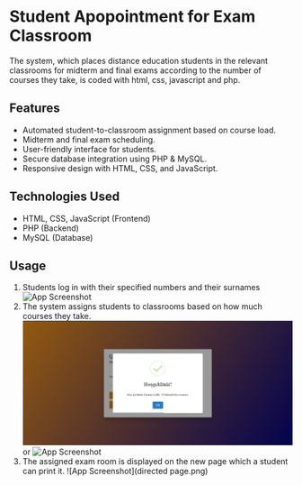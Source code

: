 # Student Apopointment for Exam Classroom
The system, which places distance education students in the relevant classrooms for midterm and final exams according to the number of courses they take, is coded with html, css, javascript and php.
## Features
- Automated student-to-classroom assignment based on course load.
- Midterm and final exam scheduling.
- User-friendly interface for students.
- Secure database integration using PHP & MySQL.
- Responsive design with HTML, CSS, and JavaScript.
## Technologies Used
- HTML, CSS, JavaScript (Frontend)
- PHP (Backend)
- MySQL (Database)
## Usage
1. Students log in with their specified numbers and their surnames ![App Screenshot](screenshots/homepage.png)
2. The system assigns students to classrooms based on how much courses they take. ![App Screenshot](success.png) or ![App Screenshot](error.png)
3. The assigned exam room is displayed on the new page which a student can print it. ![App Screenshot](directed page.png)
